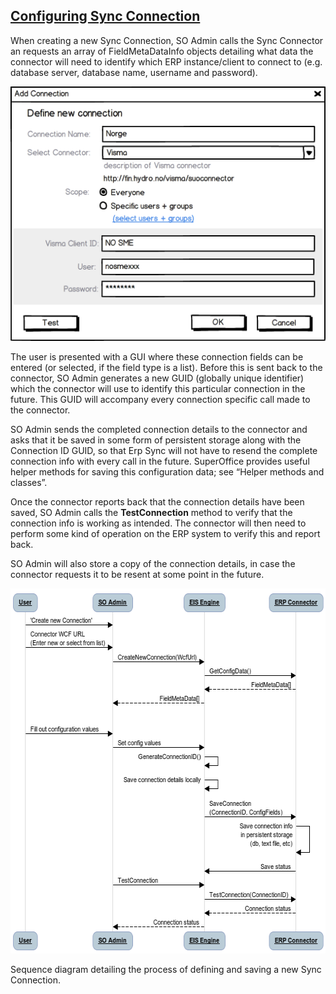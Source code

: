 <properties date="2016-05-11"
SortOrder="3"
/>

[Configuring Sync Connection]()
--------------------------------------------

When creating a new Sync Connection, SO Admin calls the Sync Connector an requests an array of FieldMetaDataInfo objects detailing what data the connector will need to identify which ERP instance/client to connect to (e.g. database server, database name, username and password).

![](../Erp%20Sync%20Connector%20Interface_files/image003.png)

The user is presented with a GUI where these connection fields can be entered (or selected, if the field type is a list). Before this is sent back to the connector, SO Admin generates a new GUID (globally unique identifier) which the connector will use to identify this particular connection in the future. This GUID will accompany every connection specific call made to the connector.

SO Admin sends the completed connection details to the connector and asks that it be saved in some form of persistent storage along with the Connection ID GUID, so that Erp Sync will not have to resend the complete connection info with every call in the future. SuperOffice provides useful helper methods for saving this configuration data; see “Helper methods and classes”.

Once the connector reports back that the connection details have been saved, SO Admin calls the **TestConnection** method to verify that the connection info is working as intended. The connector will then need to perform some kind of operation on the ERP system to verify this and report back.

SO Admin will also store a copy of the connection details, in case the connector requests it to be resent at some point in the future.

 

<img src="../Erp%20Sync%20Connector%20Interface_files/image004.png" id="Bilde 1" width="602" height="584" />

Sequence diagram detailing the process of defining and saving a new Sync Connection.

 

 
